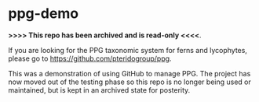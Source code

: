 # ppg-demo

**>>>> This repo has been archived and is read-only <<<<**.

If you are looking for the PPG taxonomic system for ferns and lycophytes, please go to https://github.com/pteridogroup/ppg.

This was a demonstration of using GitHub to manage PPG. The project has now moved out of the testing phase so this repo is no longer being used or maintained, but is kept in an archived state for posterity.
